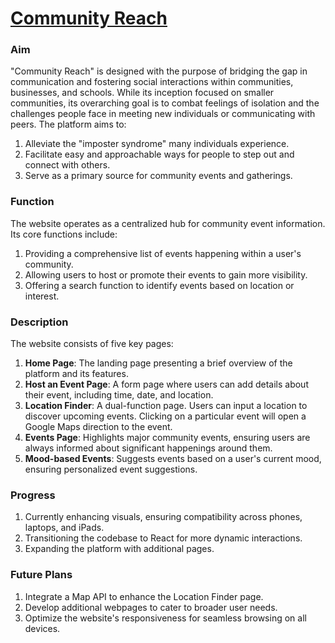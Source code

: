 
# [Community Reach](https://havcker243.github.io/Community-Reach-/)

### Aim

"Community Reach" is designed with the purpose of bridging the gap in communication and fostering social interactions within communities, businesses, and schools. While its inception focused on smaller communities, its overarching goal is to combat feelings of isolation and the challenges people face in meeting new individuals or communicating with peers. The platform aims to:

1. Alleviate the "imposter syndrome" many individuals experience.
2. Facilitate easy and approachable ways for people to step out and connect with others.
3. Serve as a primary source for community events and gatherings.

### Function

The website operates as a centralized hub for community event information. Its core functions include:

1. Providing a comprehensive list of events happening within a user's community.
2. Allowing users to host or promote their events to gain more visibility.
3. Offering a search function to identify events based on location or interest.

### Description

The website consists of five key pages:

1. **Home Page**: The landing page presenting a brief overview of the platform and its features.
2. **Host an Event Page**: A form page where users can add details about their event, including time, date, and location.
3. **Location Finder**: A dual-function page. Users can input a location to discover upcoming events. Clicking on a particular event will open a Google Maps direction to the event.
4. **Events Page**: Highlights major community events, ensuring users are always informed about significant happenings around them.
5. **Mood-based Events**: Suggests events based on a user's current mood, ensuring personalized event suggestions.

### Progress

1. Currently enhancing visuals, ensuring compatibility across phones, laptops, and iPads.
2. Transitioning the codebase to React for more dynamic interactions.
3. Expanding the platform with additional pages.

### Future Plans

1. Integrate a Map API to enhance the Location Finder page.
2. Develop additional webpages to cater to broader user needs.
3. Optimize the website's responsiveness for seamless browsing on all devices.
